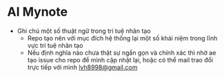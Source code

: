 # AI Mynote

- Ghi chú một số thuật ngữ trong trí tuệ nhân tạo
  - Repo tạo nên với mục đích hệ thống lại một số khái niệm trong lĩnh vực trí tuệ nhân tạo
  - Nếu định nghĩa nào chưa thật sự ngắn gọn và chính xác thì nhờ ae tạo issue cho repo để mình cập nhật lại, hoặc có thể mail trao đổi trực tiếp với mình lvh8998@gmail.com
